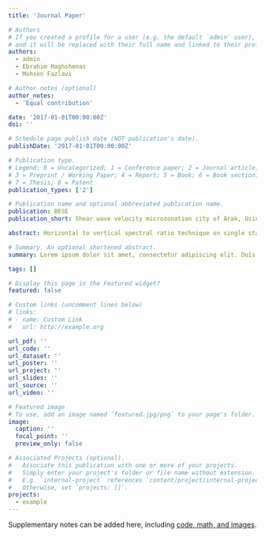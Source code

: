 ```yaml
---
title: 'Journal Paper'

# Authors
# If you created a profile for a user (e.g. the default `admin` user), write the username (folder name) here
# and it will be replaced with their full name and linked to their profile.
authors:
  - admin
  - Ebrahim Haghshenas
  - Mohsen Fazlavi

# Author notes (optional)
author_notes:
  - 'Equal contribution'

date: '2017-01-01T00:00:00Z'
doi: ''

# Schedule page publish date (NOT publication's date).
publishDate: '2017-01-01T00:00:00Z'

# Publication type.
# Legend: 0 = Uncategorized; 1 = Conference paper; 2 = Journal article;
# 3 = Preprint / Working Paper; 4 = Report; 5 = Book; 6 = Book section;
# 7 = Thesis; 8 = Patent
publication_types: ['2']

# Publication name and optional abbreviated publication name.
publication: BESE
publication_short: Shear wave velocity microzonation city of Arak, Using Rayleigh-wave ellipticity extracted from ambient noise recording. In  *Bulletin of earthquake science and engineering (BESE)* , Vol 4:2, Page 33-48

abstract: Horizontal to vertical spectral ratio technique on single station ambient noise data, is a well-known technique in study of site effect. Recently, this technique is introduced as a tool for identification of shear wave velocity profile of soil beside its normal usage. Many studies in recent years showed that the ellipticity of the fundamental mode of Rayleigh waves can be obtained by reducing the Love and Body waves effects from the H/V spectral ratio. Based on the relation of the H/V curves and the ellipticity of Rayleigh waves and dependency of ellipticity to the shear-wave, this method can retrieve the S-velocity structure in a thick alluvial deposit. In this paper, HVTFA and RayDEC methods are used to retrieve the ellipticity curves for more than 140 single-station ambient noise measurements. The HVTFA technique based on time-frequency analysis with Continuous Wavelet Transform tries to reduce the SH-wave influence that is possible by identifying P-SV wavelets along the signal and computing the spectral ratio from these wavelets. It is assumed that the energetic points in time-frequency representation of the vertical signal is related to a single Rayleigh wave wavelet. The average over all wavelets defines as ellipticity. Based on random decrement technique, the Ray DEC method uses the vertical component as a master trigger and stacks a large number of horizontal and vertical signals from three-component records of seismic noise to obtain ellipticity curves. The right flank of ellipticity curves (from the first peak of curves to the next trough) were used in inversion, because numerical studies show that the right flank is the most reliable part of ellipticity, and the energy of the Rayleigh-wave fundamental mode strongly dominates in these frequency ranges. In the following, ellipticity curves were classified based on the f0 peaks and the right flanks in two ways; visual observation of similarities and k-means clustering statistical approach. Inversions process performed using the Neighborhood Algorithm based on the partition of the parameter space into Voronoi cells. The Voronoi decomposition of the parameter space is the base of an approximation of the misfit function, which is progressively refined during the inversion. The method uses prior information (initial parameterizations) and try to optimize the computation at the different stages of inversion. The results of inversion show the existence of the thick alluvial deposits in the northern and eastern parts of the city. For the southern parts, the method shows higher velocity and lower depth of bedrock. These results are in agreement with geological situation of the region, existence of mountainous area at the southern and western parts, and extensive alluvial plains at northern and eastern parts.

# Summary. An optional shortened abstract.
summary: Lorem ipsum dolor sit amet, consectetur adipiscing elit. Duis posuere tellus ac convallis placerat. Proin tincidunt magna sed ex sollicitudin condimentum.

tags: []

# Display this page in the Featured widget?
featured: false

# Custom links (uncomment lines below)
# links:
# - name: Custom Link
#   url: http://example.org

url_pdf: ''
url_code: ''
url_dataset: ''
url_poster: ''
url_project: ''
url_slides: ''
url_source: ''
url_video: ''

# Featured image
# To use, add an image named `featured.jpg/png` to your page's folder.
image:
  caption: ''
  focal_point: ''
  preview_only: false

# Associated Projects (optional).
#   Associate this publication with one or more of your projects.
#   Simply enter your project's folder or file name without extension.
#   E.g. `internal-project` references `content/project/internal-project/index.md`.
#   Otherwise, set `projects: []`.
projects:
  - example
---
```


Supplementary notes can be added here, including [code, math, and images](https://wowchemy.com/docs/writing-markdown-latex/).
